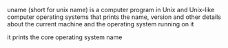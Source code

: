 uname (short for unix name) is a computer program in Unix and Unix-like computer operating systems that prints the name, version and other details about the current machine and the operating system running on it

it prints the core operating system name
